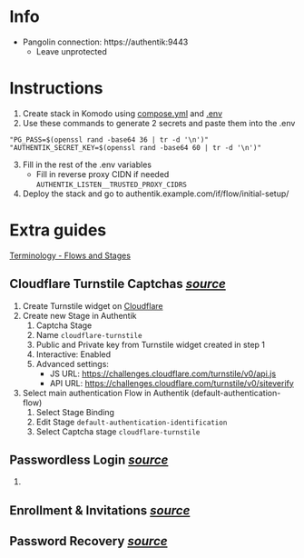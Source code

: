 # Info
 - Pangolin connection: https://authentik:9443
   - Leave unprotected

# Instructions
1. Create stack in Komodo using [compose.yml](https://github.com/platnub/titan-server/blob/main/docker/containers/authentik/compose.yml) and [.env](https://github.com/platnub/titan-server/blob/main/docker/containers/authentik/.env)
2. Use these commands to generate 2 secrets and paste them into the .env
```
"PG_PASS=$(openssl rand -base64 36 | tr -d '\n')"
"AUTHENTIK_SECRET_KEY=$(openssl rand -base64 60 | tr -d '\n')"
```
3. Fill in the rest of the .env variables
   - Fill in reverse proxy CIDN if needed `AUTHENTIK_LISTEN__TRUSTED_PROXY_CIDRS`
4. Deploy the stack and go to authentik.example.com/if/flow/initial-setup/

# Extra guides
[Terminology - Flows and Stages](https://www.youtube.com/watch?v=qicoDc2vVsQ&list=PLH73rprBo7vSkDq-hAuXOoXx2es-1ExOP&index=25)
## Cloudflare Turnstile Captchas _[source](https://www.youtube.com/watch?v=Fe5SttNa2lU)_
1. Create Turnstile widget on [Cloudflare](https://dash.cloudflare.com/)
2. Create new Stage in Authentik
    1. Captcha Stage
    2. Name `cloudflare-turnstile`
    3. Public and Private key from Turnstile widget created in step 1
    4. Interactive: Enabled
    5. Advanced settings:
       - JS URL: https://challenges.cloudflare.com/turnstile/v0/api.js
       - API URL: https://challenges.cloudflare.com/turnstile/v0/siteverify
3. Select main authentication Flow in Authentik (default-authentication-flow)
    1. Select Stage Binding
    2. Edit Stage `default-authentication-identification`
    3. Select Captcha stage `cloudflare-turnstile`
## Passwordless Login _[source](https://www.youtube.com/watch?v=aEpT2fYGwLw)_
1. 
## Enrollment & Invitations _[source](https://www.youtube.com/watch?v=mGOTpRfulfQ)_
## Password Recovery _[source](https://www.youtube.com/watch?v=NKJkYz0BIlA)_

